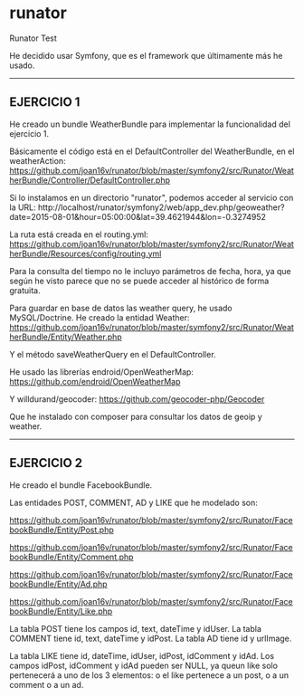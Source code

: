 # runator
Runator Test

He decidido usar Symfony, que es el framework que últimamente más he usado.

------------------------------------------------------------------------------------------------
EJERCICIO 1
------------------------------------------------------------------------------------------------

He creado un bundle WeatherBundle para implementar la funcionalidad del ejercicio 1.

Básicamente el código está en el DefaultController del WeatherBundle, en el weatherAction:
https://github.com/joan16v/runator/blob/master/symfony2/src/Runator/WeatherBundle/Controller/DefaultController.php

Si lo instalamos en un directorio "runator", podemos acceder al servicio con la URL:
http://localhost/runator/symfony2/web/app_dev.php/geoweather?date=2015-08-01&hour=05:00:00&lat=39.4621944&lon=-0.3274952

La ruta está creada en el routing.yml:
https://github.com/joan16v/runator/blob/master/symfony2/src/Runator/WeatherBundle/Resources/config/routing.yml

Para la consulta del tiempo no le incluyo parámetros de fecha, hora, ya que según he visto parece que no se puede acceder al histórico de forma gratuita.

Para guardar en base de datos las weather query, he usado MySQL/Doctrine. He creado la entidad Weather:
https://github.com/joan16v/runator/blob/master/symfony2/src/Runator/WeatherBundle/Entity/Weather.php

Y el método saveWeatherQuery en el DefaultController.

He usado las librerías endroid/OpenWeatherMap:
https://github.com/endroid/OpenWeatherMap

Y willdurand/geocoder:
https://github.com/geocoder-php/Geocoder

Que he instalado con composer para consultar los datos de geoip y weather.

------------------------------------------------------------------------------------------------
EJERCICIO 2
------------------------------------------------------------------------------------------------

He creado el bundle FacebookBundle.

Las entidades POST, COMMENT, AD y LIKE que he modelado son:

https://github.com/joan16v/runator/blob/master/symfony2/src/Runator/FacebookBundle/Entity/Post.php

https://github.com/joan16v/runator/blob/master/symfony2/src/Runator/FacebookBundle/Entity/Comment.php

https://github.com/joan16v/runator/blob/master/symfony2/src/Runator/FacebookBundle/Entity/Ad.php

https://github.com/joan16v/runator/blob/master/symfony2/src/Runator/FacebookBundle/Entity/Like.php

La tabla POST tiene los campos id, text, dateTime y idUser.
La tabla COMMENT tiene id, text, dateTime y idPost.
La tabla AD tiene id y urlImage.

La tabla LIKE tiene id, dateTime, idUser, idPost, idComment y idAd. Los campos idPost, idComment y idAd pueden ser NULL, ya queun like solo pertenecerá a uno de los 3 elementos: o el like pertenece a un post, o a un comment o a un ad.